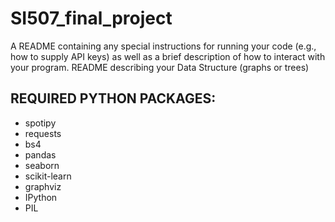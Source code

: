 # SI507_final_project
A README containing any special instructions for running your code (e.g., how to supply API
keys) as well as a brief description of how to interact with your program.
README describing your Data Structure (graphs or trees)

## REQUIRED PYTHON PACKAGES:
* spotipy
* requests
* bs4
* pandas
* seaborn
* scikit-learn
* graphviz
* IPython
* PIL
